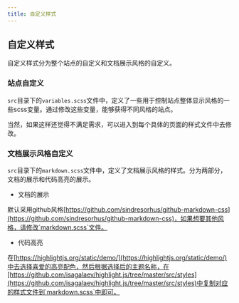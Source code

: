 ```yaml
---
title: 自定义样式
---
```


## 自定义样式
自定义样式分为整个站点的自定义和文档展示风格的自定义。

### 站点自定义
`src`目录下的`variables.scss`文件中，定义了一些用于控制站点整体显示风格的一些scss变量。通过修改这些变量，能够获得不同风格的站点。

当然，如果这样还觉得不满足需求，可以进入到每个具体的页面的样式文件中去修改。

### 文档展示风格自定义
`src`目录下的`markdown.scss`文件中，定义了文档展示风格的样式。分为两部分，文档的展示和代码高亮的展示。

+ 文档的展示

默认采用github风格[https://github.com/sindresorhus/github-markdown-css](https://github.com/sindresorhus/github-markdown-css)，如果想要其他风格，请修改`markdown.scss`文件。

+ 代码高亮

在[https://highlightjs.org/static/demo/](https://highlightjs.org/static/demo/)中去选择喜爱的高亮配色，然后根据选择后的主题名称，在[https://github.com/isagalaev/highlight.js/tree/master/src/styles](https://github.com/isagalaev/highlight.js/tree/master/src/styles)中复制对应的样式文件到`markdown.scss`中即可。
